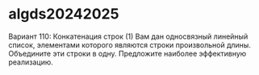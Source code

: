 # algds20242025
Вариант 110: Конкатенация строк (1)
Вам дан односвязный линейный список, элементами которого являются строки произвольной длины.
Объедините эти строки в одну. Предложите наиболее эффективную реализацию.
